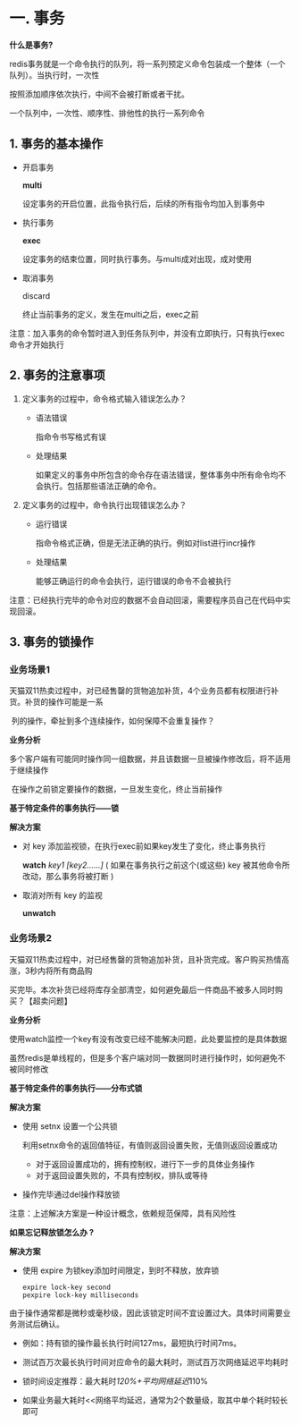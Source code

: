 # 一. 事务

**什么是事务?**

redis事务就是一个命令执行的队列，将一系列预定义命令包装成一个整体（一个队列）。当执行时，一次性

按照添加顺序依次执行，中间不会被打断或者干扰。

一个队列中，一次性、顺序性、排他性的执行一系列命令





## **1. 事务的基本操作**

- 开启事务

  **multi**

  设定事务的开启位置，此指令执行后，后续的所有指令均加入到事务中

- 执行事务

  **exec**

  设定事务的结束位置，同时执行事务。与multi成对出现，成对使用

- 取消事务

  discard

  终止当前事务的定义，发生在multi之后，exec之前

注意：加入事务的命令暂时进入到任务队列中，并没有立即执行，只有执行exec命令才开始执行





## **2. 事务的注意事项**

1. 定义事务的过程中，命令格式输入错误怎么办？

   - 语法错误  

     指命令书写格式有误

   - 处理结果

     如果定义的事务中所包含的命令存在语法错误，整体事务中所有命令均不会执行。包括那些语法正确的命令。

2. 定义事务的过程中，命令执行出现错误怎么办？

   - 运行错误

     指命令格式正确，但是无法正确的执行。例如对list进行incr操作

   - 处理结果

     能够正确运行的命令会执行，运行错误的命令不会被执行

     

注意：已经执行完毕的命令对应的数据不会自动回滚，需要程序员自己在代码中实现回滚。





## 3. 事务的锁操作

### **业务场景1**

​	天猫双11热卖过程中，对已经售罄的货物追加补货，4个业务员都有权限进行补货。补货的操作可能是一系

​	列的操作，牵扯到多个连续操作，如何保障不会重复操作？



**业务分析**

​	多个客户端有可能同时操作同一组数据，并且该数据一旦被操作修改后，将不适用于继续操作

​	在操作之前锁定要操作的数据，一旦发生变化，终止当前操作



**基于特定条件的事务执行——锁**

**解决方案**

- 对 key 添加监视锁，在执行exec前如果key发生了变化，终止事务执行

  **watch** *key1 [key2……]*   ( 如果在事务执行之前这个(或这些) key 被其他命令所改动，那么事务将被打断 )

- 取消对所有 key 的监视

  **unwatch**







### **业务场景2**

​	天猫双11热卖过程中，对已经售罄的货物追加补货，且补货完成。客户购买热情高涨，3秒内将所有商品购

​	买完毕。本次补货已经将库存全部清空，如何避免最后一件商品不被多人同时购买？【超卖问题】



**业务分析**

​	使用watch监控一个key有没有改变已经不能解决问题，此处要监控的是具体数据

​	虽然redis是单线程的，但是多个客户端对同一数据同时进行操作时，如何避免不被同时修改



**基于特定条件的事务执行——分布式锁**

**解决方案**

- 使用 setnx 设置一个公共锁

   利用setnx命令的返回值特征，有值则返回设置失败，无值则返回设置成功

  - 对于返回设置成功的，拥有控制权，进行下一步的具体业务操作
  - 对于返回设置失败的，不具有控制权，排队或等待

-  操作完毕通过del操作释放锁

注意：上述解决方案是一种设计概念，依赖规范保障，具有风险性



**如果忘记释放锁怎么办 ?**

**解决方案**

- 使用 expire 为锁key添加时间限定，到时不释放，放弃锁

  ```
  expire lock-key second
  pexpire lock-key milliseconds
  ```

由于操作通常都是微秒或毫秒级，因此该锁定时间不宜设置过大。具体时间需要业务测试后确认。

- 例如：持有锁的操作最长执行时间127ms，最短执行时间7ms。 

- 测试百万次最长执行时间对应命令的最大耗时，测试百万次网络延迟平均耗时

- 锁时间设定推荐：最大耗时*120%+平均网络延迟*110%

- 如果业务最大耗时<<网络平均延迟，通常为2个数量级，取其中单个耗时较长即可









